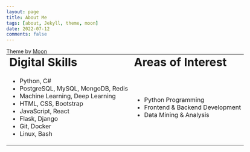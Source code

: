 ```yaml
---
layout: page
title: About Me
tags: [about, Jekyll, theme, moon]
date: 2022-07-12
comments: false
---
```


<table border="0" style="position : absolute;
margin-left:auto; margin-right:auto; width:100%; height:100%">
 <tr>
    <td><b style="font-size:30px">Digital Skills</b></td>
    <td><b style="font-size:30px">Areas of Interest</b></td>
 </tr>
 <tr>
     <td>
        <ul>
            <li>Python, C#</li>
            <li>PostgreSQL, MySQL, MongoDB, Redis</li>
            <li>Machine Learning, Deep Learning</li>
            <li>HTML, CSS, Bootstrap</li>
            <li>JavaScript, React</li>
            <li>Flask, Django</li>
            <li>Git, Docker</li>
            <li>Linux, Bash</li>
        </ul>
     </td>
     <td>
        <ul>
            <li>Python Programming</li>
            <li>Frontend & Backend Development</li>
            <li>Data Mining & Analysis</li>
        </ul>
     </td>
 </tr>
</table>

Theme by [Moon](https://taylantatli.github.io/Moon/moon-theme/)
